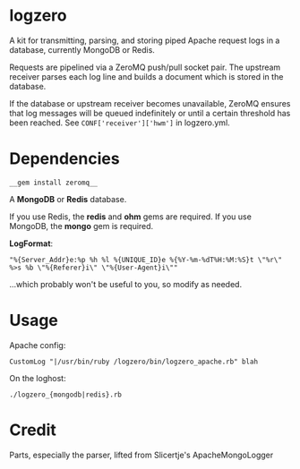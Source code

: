 logzero
==============

A kit for transmitting, parsing, and storing piped Apache request logs in a database, currently MongoDB or Redis.

Requests are pipelined via a ZeroMQ push/pull socket pair.  The upstream receiver parses each log line and builds a document which is stored in the database.

If the database or upstream receiver becomes unavailable, ZeroMQ ensures that log messages will be queued indefinitely or until a certain threshold has been reached.
See ``` CONF['receiver']['hwm'] ``` in logzero.yml. 
 
Dependencies
==============

```
__gem install zeromq__ 
```

A  __MongoDB__ or __Redis__ database.

If you use Redis, the __redis__ and __ohm__ gems are required.
If you use MongoDB, the __mongo__ gem is required.
 
__LogFormat__:

```
"%{Server_Addr}e:%p %h %l %{UNIQUE_ID}e %{%Y-%m-%dT%H:%M:%S}t \"%r\" %>s %b \"%{Referer}i\" \"%{User-Agent}i\""
```
...which probably won't be useful to you, so modify as needed. 
 
Usage
==============

Apache config:

```
CustomLog "|/usr/bin/ruby /logzero/bin/logzero_apache.rb" blah
```

On the loghost:

```
./logzero_{mongodb|redis}.rb
```

Credit
==============

Parts, especially the parser, lifted from Slicertje's ApacheMongoLogger
